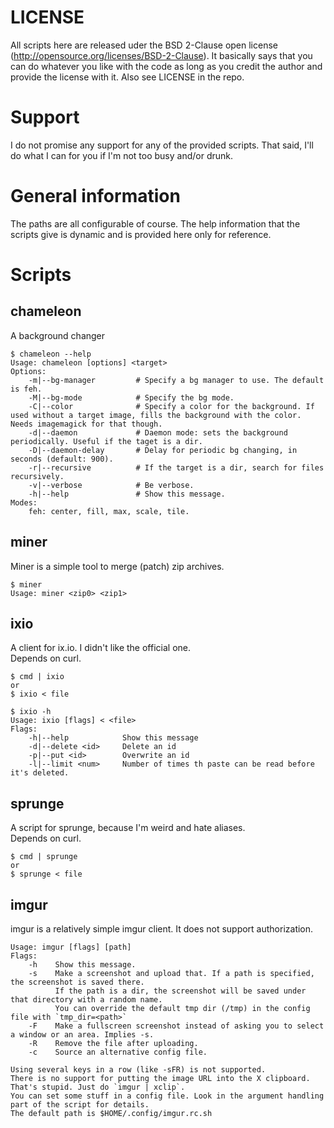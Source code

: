 LICENSE
=======
All scripts here are released uder the BSD 2-Clause open license (http://opensource.org/licenses/BSD-2-Clause).
It basically says that you can do whatever you like with the code as long as you credit the author and provide the license with it.
Also see LICENSE in the repo.

Support
=======
I do not promise any support for any of the provided scripts. That said, I'll do what I can for you if I'm not too busy and/or drunk.

General information
===================
The paths are all configurable of course.
The help information that the scripts give is dynamic and is provided here only for reference.

Scripts
=======

chameleon
---------
A background changer

	$ chameleon --help
	Usage: chameleon [options] <target>
	Options:
		-m|--bg-manager			# Specify a bg manager to use. The default is feh.
		-M|--bg-mode			# Specify the bg mode.
		-C|--color				# Specify a color for the background. If used without a target image, fills the background with the color. Needs imagemagick for that though.
		-d|--daemon				# Daemon mode: sets the background periodically. Useful if the taget is a dir.
		-D|--daemon-delay		# Delay for periodic bg changing, in seconds (default: 900).
		-r|--recursive			# If the target is a dir, search for files recursively.
		-v|--verbose			# Be verbose.
		-h|--help				# Show this message.
	Modes:
		feh: center, fill, max, scale, tile.

miner
-----
Miner is a simple tool to merge (patch) zip archives.

	$ miner
	Usage: miner <zip0> <zip1>

ixio
----
A client for ix.io. I didn't like the official one.  
Depends on curl.

	$ cmd | ixio
	or
	$ ixio < file

	$ ixio -h
	Usage: ixio [flags] < <file>
    Flags:
        -h|--help            Show this message
        -d|--delete <id>     Delete an id
        -p|--put <id>        Overwrite an id
        -l|--limit <num>     Number of times th paste can be read before it's deleted.

sprunge
-------
A script for sprunge, because I'm weird and hate aliases.  
Depends on curl.

	$ cmd | sprunge
	or
	$ sprunge < file

imgur
-----
imgur is a relatively simple imgur client. It does not support authorization.

	Usage: imgur [flags] [path]
	Flags:
		-h    Show this message.
		-s    Make a screenshot and upload that. If a path is specified, the screenshot is saved there.
		      If the path is a dir, the screenshot will be saved under that directory with a random name.
		      You can override the default tmp dir (/tmp) in the config file with `tmp_dir=<path>`
		-F    Make a fullscreen screenshot instead of asking you to select a window or an area. Implies -s.
		-R    Remove the file after uploading.
		-c    Source an alternative config file.
	
	Using several keys in a row (like -sFR) is not supported.
	There is no support for putting the image URL into the X clipboard. That's stupid. Just do `imgur | xclip`.
	You can set some stuff in a config file. Look in the argument handling part of the script for details.
	The default path is $HOME/.config/imgur.rc.sh
